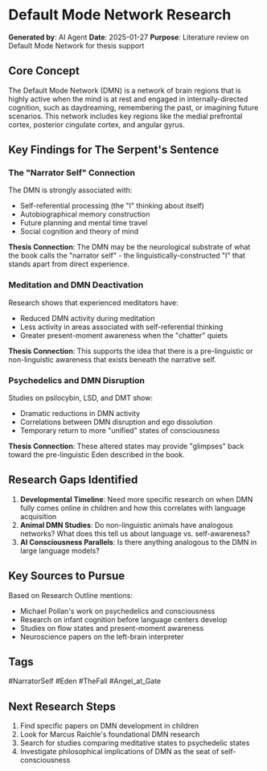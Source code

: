 # Default Mode Network Research

**Generated by**: AI Agent
**Date**: 2025-01-27
**Purpose**: Literature review on Default Mode Network for thesis support

## Core Concept

The Default Mode Network (DMN) is a network of brain regions that is highly active when the mind is at rest and engaged in internally-directed cognition, such as daydreaming, remembering the past, or imagining future scenarios. This network includes key regions like the medial prefrontal cortex, posterior cingulate cortex, and angular gyrus.

## Key Findings for The Serpent's Sentence

### The "Narrator Self" Connection
The DMN is strongly associated with:
- Self-referential processing (the "I" thinking about itself)
- Autobiographical memory construction 
- Future planning and mental time travel
- Social cognition and theory of mind

**Thesis Connection**: The DMN may be the neurological substrate of what the book calls the "narrator self" - the linguistically-constructed "I" that stands apart from direct experience.

### Meditation and DMN Deactivation
Research shows that experienced meditators have:
- Reduced DMN activity during meditation
- Less activity in areas associated with self-referential thinking
- Greater present-moment awareness when the "chatter" quiets

**Thesis Connection**: This supports the idea that there is a pre-linguistic or non-linguistic awareness that exists beneath the narrative self.

### Psychedelics and DMN Disruption
Studies on psilocybin, LSD, and DMT show:
- Dramatic reductions in DMN activity
- Correlations between DMN disruption and ego dissolution
- Temporary return to more "unified" states of consciousness

**Thesis Connection**: These altered states may provide "glimpses" back toward the pre-linguistic Eden described in the book.

## Research Gaps Identified

1. **Developmental Timeline**: Need more specific research on when DMN fully comes online in children and how this correlates with language acquisition
2. **Animal DMN Studies**: Do non-linguistic animals have analogous networks? What does this tell us about language vs. self-awareness?
3. **AI Consciousness Parallels**: Is there anything analogous to the DMN in large language models?

## Key Sources to Pursue

Based on Research Outline mentions:
- Michael Pollan's work on psychedelics and consciousness
- Research on infant cognition before language centers develop
- Studies on flow states and present-moment awareness
- Neuroscience papers on the left-brain interpreter

## Tags

#NarratorSelf #Eden #TheFall #Angel_at_Gate

## Next Research Steps

1. Find specific papers on DMN development in children
2. Look for Marcus Raichle's foundational DMN research
3. Search for studies comparing meditative states to psychedelic states
4. Investigate philosophical implications of DMN as the seat of self-consciousness
